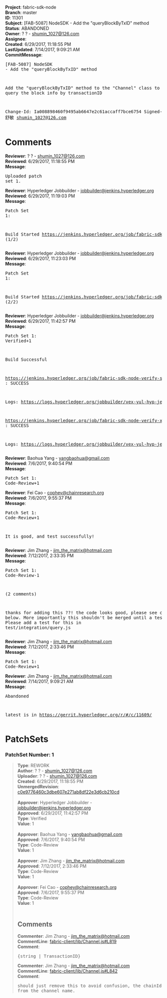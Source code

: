 <strong>Project</strong>: fabric-sdk-node<br><strong>Branch</strong>: master<br><strong>ID</strong>: 11301<br><strong>Subject</strong>: [FAB-5087] NodeSDK - Add the "queryBlockByTxID" method<br><strong>Status</strong>: ABANDONED<br><strong>Owner</strong>: ? ? - shumin_1027@126.com<br><strong>Assignee</strong>:<br><strong>Created</strong>: 6/29/2017, 11:18:55 PM<br><strong>LastUpdated</strong>: 7/14/2017, 9:09:21 AM<br><strong>CommitMessage</strong>:<br><pre>[FAB-5087] NodeSDK - Add the "queryBlockByTxID" method

Add the "queryBlockByTxID" method to the "Channel" class
to support query the block info by transactionID

Change-Id: Ia008898460f9495ab6647e2c61accaff7bce6754
Signed-off-by:  舒敏 <shumin_1027@126.com>
</pre><h1>Comments</h1><strong>Reviewer</strong>: ? ? - shumin_1027@126.com<br><strong>Reviewed</strong>: 6/29/2017, 11:18:55 PM<br><strong>Message</strong>: <pre>Uploaded patch set 1.</pre><strong>Reviewer</strong>: Hyperledger Jobbuilder - jobbuilder@jenkins.hyperledger.org<br><strong>Reviewed</strong>: 6/29/2017, 11:19:03 PM<br><strong>Message</strong>: <pre>Patch Set 1:

Build Started https://jenkins.hyperledger.org/job/fabric-sdk-node-verify-s390x/706/ (1/2)</pre><strong>Reviewer</strong>: Hyperledger Jobbuilder - jobbuilder@jenkins.hyperledger.org<br><strong>Reviewed</strong>: 6/29/2017, 11:23:03 PM<br><strong>Message</strong>: <pre>Patch Set 1:

Build Started https://jenkins.hyperledger.org/job/fabric-sdk-node-verify-x86_64/1238/ (2/2)</pre><strong>Reviewer</strong>: Hyperledger Jobbuilder - jobbuilder@jenkins.hyperledger.org<br><strong>Reviewed</strong>: 6/29/2017, 11:42:57 PM<br><strong>Message</strong>: <pre>Patch Set 1: Verified+1

Build Successful 

https://jenkins.hyperledger.org/job/fabric-sdk-node-verify-s390x/706/ : SUCCESS

Logs: https://logs.hyperledger.org/jobbuilder/vex-yul-hyp-jenkins-1/fabric-sdk-node-verify-s390x/706

https://jenkins.hyperledger.org/job/fabric-sdk-node-verify-x86_64/1238/ : SUCCESS

Logs: https://logs.hyperledger.org/jobbuilder/vex-yul-hyp-jenkins-1/fabric-sdk-node-verify-x86_64/1238</pre><strong>Reviewer</strong>: Baohua Yang - yangbaohua@gmail.com<br><strong>Reviewed</strong>: 7/6/2017, 9:40:54 PM<br><strong>Message</strong>: <pre>Patch Set 1: Code-Review+1</pre><strong>Reviewer</strong>: Fei Cao - cophey@chainresearch.org<br><strong>Reviewed</strong>: 7/6/2017, 9:55:37 PM<br><strong>Message</strong>: <pre>Patch Set 1: Code-Review+1

It is good, and test successfully!</pre><strong>Reviewer</strong>: Jim Zhang - jim_the_matrix@hotmail.com<br><strong>Reviewed</strong>: 7/12/2017, 2:33:35 PM<br><strong>Message</strong>: <pre>Patch Set 1: Code-Review-1

(2 comments)

thanks for adding this ??! the code looks good, please see comments below. More importantly this shouldn't be merged until a test is added. Please add a test for this in test/integration/query.js</pre><strong>Reviewer</strong>: Jim Zhang - jim_the_matrix@hotmail.com<br><strong>Reviewed</strong>: 7/12/2017, 2:33:46 PM<br><strong>Message</strong>: <pre>Patch Set 1: Code-Review+1</pre><strong>Reviewer</strong>: Jim Zhang - jim_the_matrix@hotmail.com<br><strong>Reviewed</strong>: 7/14/2017, 9:09:21 AM<br><strong>Message</strong>: <pre>Abandoned

latest is in https://gerrit.hyperledger.org/r/#/c/11609/</pre><h1>PatchSets</h1><h3>PatchSet Number: 1</h3><blockquote><strong>Type</strong>: REWORK<br><strong>Author</strong>: ? ? - shumin_1027@126.com<br><strong>Uploader</strong>: ? ? - shumin_1027@126.com<br><strong>Created</strong>: 6/29/2017, 11:18:55 PM<br><strong>UnmergedRevision</strong>: [c0e9776460c3dbe607e271ab8df22e3d6cb210cd](https://github.com/hyperledger-gerrit-archive/fabric-sdk-node/commit/c0e9776460c3dbe607e271ab8df22e3d6cb210cd)<br><br><strong>Approver</strong>: Hyperledger Jobbuilder - jobbuilder@jenkins.hyperledger.org<br><strong>Approved</strong>: 6/29/2017, 11:42:57 PM<br><strong>Type</strong>: Verified<br><strong>Value</strong>: 1<br><br><strong>Approver</strong>: Baohua Yang - yangbaohua@gmail.com<br><strong>Approved</strong>: 7/6/2017, 9:40:54 PM<br><strong>Type</strong>: Code-Review<br><strong>Value</strong>: 1<br><br><strong>Approver</strong>: Jim Zhang - jim_the_matrix@hotmail.com<br><strong>Approved</strong>: 7/12/2017, 2:33:46 PM<br><strong>Type</strong>: Code-Review<br><strong>Value</strong>: 1<br><br><strong>Approver</strong>: Fei Cao - cophey@chainresearch.org<br><strong>Approved</strong>: 7/6/2017, 9:55:37 PM<br><strong>Type</strong>: Code-Review<br><strong>Value</strong>: 1<br><br><h2>Comments</h2><strong>Commenter</strong>: Jim Zhang - jim_the_matrix@hotmail.com<br><strong>CommentLine</strong>: [fabric-client/lib/Channel.js#L819](https://github.com/hyperledger-gerrit-archive/fabric-sdk-node/blob/c0e9776460c3dbe607e271ab8df22e3d6cb210cd/fabric-client/lib/Channel.js#L819)<br><strong>Comment</strong>: <pre>{string | TransactionID}</pre><strong>Commenter</strong>: Jim Zhang - jim_the_matrix@hotmail.com<br><strong>CommentLine</strong>: [fabric-client/lib/Channel.js#L842](https://github.com/hyperledger-gerrit-archive/fabric-sdk-node/blob/c0e9776460c3dbe607e271ab8df22e3d6cb210cd/fabric-client/lib/Channel.js#L842)<br><strong>Comment</strong>: <pre>should just remove this to avoid confusion, the chainId is acquired from the channel name.</pre></blockquote>